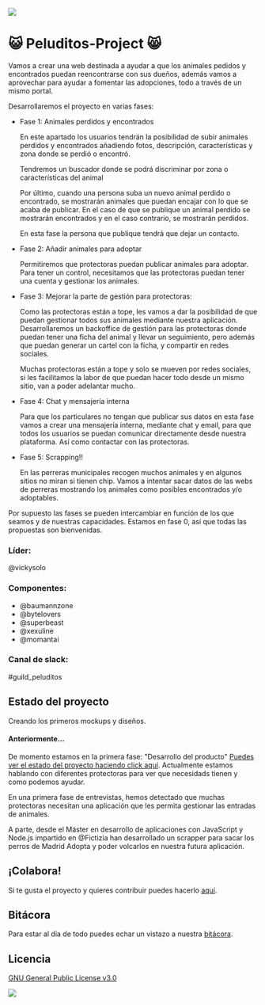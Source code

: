 
![](https://github.com/OSWeekends/peluditos-project/blob/master/.oswimgs/osw-git-header.jpg)
# :smiley_cat: Peluditos-Project :smile_cat:

Vamos a crear una web destinada a ayudar a que los animales pedidos y encontrados puedan reencontrarse con sus dueños, además vamos a aprovechar para ayudar a fomentar las adopciones, todo a través de un mismo portal.

Desarrollaremos el proyecto en varias fases:

  * Fase 1: Animales perdidos y encontrados

    En este apartado los usuarios tendrán la posibilidad de subir animales perdidos y encontrados añadiendo fotos, descripción, características y zona donde se perdió o encontró.

    Tendremos un buscador donde se podrá discriminar por zona o características del animal

    Por último, cuando una persona suba un nuevo animal perdido o encontrado, se mostrarán animales que puedan encajar con lo que se acaba de publicar. En el caso de que se publique un animal perdido se mostrarán encontrados y en el caso contrario, se mostrarán perdidos.

    En esta fase la persona que publique tendrá que dejar un contacto.

  * Fase 2: Añadir animales para adoptar

    Permitiremos que protectoras puedan publicar animales para adoptar. Para tener un control, necesitamos que las protectoras puedan tener una cuenta y gestionar los animales.

  * Fase 3: Mejorar la parte de gestión para protectoras:

    Como las protectoras están a tope, les vamos a dar la posibilidad de que puedan gestionar todos sus animales mediante nuestra aplicación. Desarrollaremos un backoffice de gestión para las protectoras donde puedan tener una ficha del animal y llevar un seguimiento, pero además que puedan generar un cartel con la ficha, y compartir en redes sociales.

    Muchas protectoras están a tope y solo se mueven por redes sociales, si les facilitamos la labor de que puedan hacer todo desde un mismo sitio, van a poder adelantar mucho.

  * Fase 4: Chat y mensajería interna

    Para que los particulares no tengan que publicar sus datos en esta fase vamos a crear una mensajería interna, mediante chat y email, para que todos los usuarios se puedan comunicar directamente desde nuestra plataforma. Así como contactar con las protectoras.

  * Fase 5: Scrapping!!

    En las perreras municipales recogen muchos animales y en algunos sitios no miran si tienen chip. Vamos a intentar sacar datos de las webs de perreras mostrando los animales como posibles encontrados y/o adoptables.

  Por supuesto las fases se pueden intercambiar en función de los que seamos y de nuestras capacidades. Estamos en fase 0, así que todas las propuestas son bienvenidas.

### Líder:
   @vickysolo


### Componentes:
  * @baumannzone
  * @bytelovers
  * @superbeast
  * @xexuline
  * @momantai

### Canal de slack:
   #guild_peluditos 

## Estado del proyecto

Creando los primeros mockups y diseños. 

#### Anteriormente...

De momento estamos en la primera fase: "Desarrollo del producto"
[Puedes ver el estado del proyecto haciendo click aquí](https://github.com/OSWeekends/peluditos-project/projects/1).
Actualmente estamos hablando con diferentes protectoras para ver que necesidads tienen y como podemos ayudar.

En una primera fase de entrevistas, hemos detectado que muchas protectoras necesitan una aplicación que les permita gestionar las entradas de animales.

A parte, desde el Máster en desarrollo de aplicaciones con JavaScript y Node.js impartido en @Fictizia han desarrollado un scrapper para sacar los perros de Madrid Adopta y poder volcarlos en nuestra futura aplicación.

## ¡Colabora!
Si te gusta el proyecto y quieres contribuir puedes hacerlo [aquí](https://github.com/OSWeekends/peluditos-project/issues/1).

## Bitácora
Para estar al día de todo puedes echar un vistazo a nuestra [bitácora](https://github.com/OSWeekends/peluditos-project/blob/master/BITACORA.md).

## Licencia
[GNU General Public License v3.0](https://github.com/OSWeekends/peluditos-project/blob/master/LICENSE)

![](https://github.com/OSWeekends/peluditos-project/blob/master/.oswimgs/osw-git-footer.jpg)
